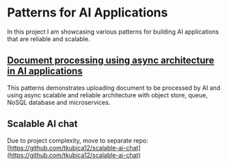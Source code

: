 # Patterns for AI Applications
In this project I am showcasing various patterns for building AI applications that are reliable and scalable.

## [Document processing using async architecture in AI applications](./document_processing/README.md)
This patterns demonstrates uploading document to be processed by AI and using async scalable and reliable architecture with object store, queue, NoSQL database and microservices. 

## Scalable AI chat
Due to project complexity, move to separate repo: [https://github.com/tkubica12/scalable-ai-chat](https://github.com/tkubica12/scalable-ai-chat)